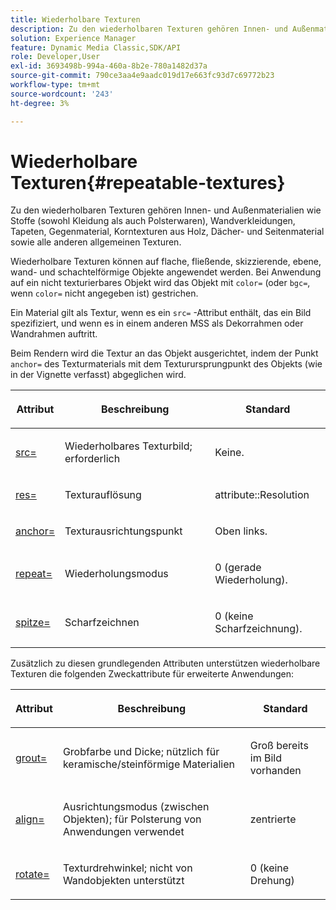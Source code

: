 ```yaml
---
title: Wiederholbare Texturen
description: Zu den wiederholbaren Texturen gehören Innen- und Außenmaterialien wie Stoffe (sowohl Kleidung als auch Polsterwaren), Wandverkleidungen, Tapeten, Gegenmaterial, Korntexturen aus Holz, Dächer- und Seitenmaterial sowie alle anderen allgemeinen Texturen.
solution: Experience Manager
feature: Dynamic Media Classic,SDK/API
role: Developer,User
exl-id: 3693498b-994a-460a-8b2e-780a1482d37a
source-git-commit: 790ce3aa4e9aadc019d17e663fc93d7c69772b23
workflow-type: tm+mt
source-wordcount: '243'
ht-degree: 3%

---
```


# Wiederholbare Texturen{#repeatable-textures}

Zu den wiederholbaren Texturen gehören Innen- und Außenmaterialien wie Stoffe (sowohl Kleidung als auch Polsterwaren), Wandverkleidungen, Tapeten, Gegenmaterial, Korntexturen aus Holz, Dächer- und Seitenmaterial sowie alle anderen allgemeinen Texturen.

Wiederholbare Texturen können auf flache, fließende, skizzierende, ebene, wand- und schachtelförmige Objekte angewendet werden. Bei Anwendung auf ein nicht texturierbares Objekt wird das Objekt mit `color=` (oder `bgc=`, wenn `color=` nicht angegeben ist) gestrichen.

Ein Material gilt als Textur, wenn es ein `src=` -Attribut enthält, das ein Bild spezifiziert, und wenn es in einem anderen MSS als Dekorrahmen oder Wandrahmen auftritt.

Beim Rendern wird die Textur an das Objekt ausgerichtet, indem der Punkt `anchor=` des Texturmaterials mit dem Texturursprungpunkt des Objekts (wie in der Vignette verfasst) abgeglichen wird.

<table id="table_992A6E93E4274B598A236F8F728F017A"> 
 <thead> 
  <tr> 
   <th colname="col1" class="entry"> <p>Attribut </p> </th> 
   <th colname="col2" class="entry"> <p>Beschreibung </p> </th> 
   <th colname="col3" class="entry"> <p>Standard </p> </th> 
  </tr> 
 </thead>
 <tbody> 
  <tr> 
   <td colname="col1"> <p> <a href="../../../../../../ir-api/http-protocol/image-rendering-api-ref/c-ir-http-protocol-ref/c-ir-http-protocol-command-reference/r-ir-src.md#reference-62c98abad22149d68d405ed6aaff8272" type="reference" format="dita" scope="local"> <span class="codeph"> src= </span> </a> </p> </td> 
   <td colname="col2"> <p>Wiederholbares Texturbild; erforderlich </p> </td> 
   <td colname="col3"> <p>Keine. </p> </td> 
  </tr> 
  <tr> 
   <td colname="col1"> <p> <a href="../../../../../../ir-api/http-protocol/image-rendering-api-ref/c-ir-http-protocol-ref/c-ir-http-protocol-command-reference/r-ir-res.md#reference-0ad9de8887144c83a6db97b4994f7c04" type="reference" format="dita" scope="local"> <span class="codeph"> res= </span> </a> </p> </td> 
   <td colname="col2"> <p>Texturauflösung </p> </td> 
   <td colname="col3"> <span class="codeph"> attribute::Resolution </span> </td> 
  </tr> 
  <tr> 
   <td colname="col1"> <p> <a href="../../../../../../ir-api/http-protocol/image-rendering-api-ref/c-ir-http-protocol-ref/c-ir-http-protocol-command-reference/r-ir-http-anchor.md#reference-d53923d785c9442997dc7f2199524c26" type="reference" format="dita" scope="local"> <span class="codeph"> anchor= </span> </a> </p> </td> 
   <td colname="col2"> <p>Texturausrichtungspunkt </p> </td> 
   <td colname="col3"> <p>Oben links. </p> </td> 
  </tr> 
  <tr> 
   <td colname="col1"> <p> <a href="../../../../../../ir-api/http-protocol/image-rendering-api-ref/c-ir-http-protocol-ref/c-ir-http-protocol-command-reference/r-ir-http-repeat.md#reference-37749da8233f42599ecf4731055fb7d8" type="reference" format="dita" scope="local"> <span class="codeph"> repeat= </span> </a> </p> </td> 
   <td colname="col2"> <p>Wiederholungsmodus </p> </td> 
   <td colname="col3"> <p>0 (gerade Wiederholung). </p> </td> 
  </tr> 
  <tr> 
   <td colname="col1"> <p> <a href="../../../../../../ir-api/http-protocol/image-rendering-api-ref/c-ir-http-protocol-ref/c-ir-http-protocol-command-reference/r-ir-http-sharp.md#reference-acdd87f6b5de4e3a85e5d3c03022a35a" type="reference" format="dita" scope="local"> <span class="codeph"> spitze= </span> </a> </p> </td> 
   <td colname="col2"> <p>Scharfzeichnen </p> </td> 
   <td colname="col3"> <p>0 (keine Scharfzeichnung). </p> </td> 
  </tr> 
 </tbody> 
</table>

Zusätzlich zu diesen grundlegenden Attributen unterstützen wiederholbare Texturen die folgenden Zweckattribute für erweiterte Anwendungen:

<table id="table_A97365804CB143DEB31F26A65DA3CE04"> 
 <thead> 
  <tr> 
   <th colname="col1" class="entry"> <p>Attribut </p> </th> 
   <th colname="col2" class="entry"> <p>Beschreibung </p> </th> 
   <th colname="col3" class="entry"> <p>Standard </p> </th> 
  </tr> 
 </thead>
 <tbody> 
  <tr> 
   <td colname="col1"> <p> <a href="../../../../../../ir-api/http-protocol/image-rendering-api-ref/c-ir-http-protocol-ref/c-ir-http-protocol-command-reference/r-ir-grout.md#reference-73651cbbbc344adba2626ef950d3672a" type="reference" format="dita" scope="local"> <span class="codeph"> grout= </span> </a> </p> </td> 
   <td colname="col2"> <p>Grobfarbe und Dicke; nützlich für keramische/steinförmige Materialien </p> </td> 
   <td colname="col3"> <p>Groß bereits im Bild vorhanden </p> </td> 
  </tr> 
  <tr> 
   <td colname="col1"> <p> <a href="../../../../../../ir-api/http-protocol/image-rendering-api-ref/c-ir-http-protocol-ref/c-ir-http-protocol-command-reference/r-ir-align.md#reference-4d63baa522ce42f9b15167ba34c5c6a7" type="reference" format="dita" scope="local"> <span class="codeph"> align= </span> </a> </p> </td> 
   <td colname="col2"> <p>Ausrichtungsmodus (zwischen Objekten); für Polsterung von Anwendungen verwendet </p> </td> 
   <td colname="col3"> <p>zentrierte </p> </td> 
  </tr> 
  <tr> 
   <td colname="col1"> <p> <a href="../../../../../../ir-api/http-protocol/image-rendering-api-ref/c-ir-http-protocol-ref/c-ir-http-protocol-command-reference/r-ir-rotate.md#reference-3745d74a913e4065b7ac009fb4fd9e3c" type="reference" format="dita" scope="local"> <span class="codeph"> rotate= </span> </a> </p> </td> 
   <td colname="col2"> <p>Texturdrehwinkel; nicht von Wandobjekten unterstützt </p> </td> 
   <td colname="col3"> <p>0 (keine Drehung) </p> </td> 
  </tr> 
 </tbody> 
</table>
